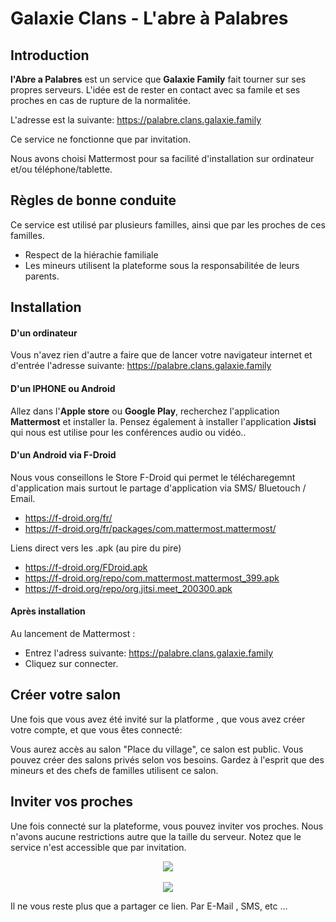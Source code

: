# Galaxie Clans - L'abre à Palabres

## Introduction
**l'Abre a Palabres** est un service que **Galaxie Family** fait tourner sur ses propres serveurs.
L'idée est de rester en contact avec sa famile et ses proches en cas de rupture de la normalitée.

L'adresse est la suivante: https://palabre.clans.galaxie.family

Ce service ne fonctionne que par invitation.

Nous avons choisi Mattermost pour sa facilité d'installation sur ordinateur et/ou téléphone/tablette.

## Règles de bonne conduite

Ce service est utilisé par plusieurs familles, ainsi que par les proches de ces familles.

* Respect de la hiérachie familiale
* Les mineurs utilisent la plateforme sous la responsabilitée de leurs parents.

## Installation
#### D'un ordinateur
Vous n'avez rien d'autre a faire que de lancer votre navigateur internet et d'entrée l'adresse suivante:
https://palabre.clans.galaxie.family

#### D'un IPHONE ou Android
Allez dans l'**Apple store** ou **Google Play**, recherchez l'application **Mattermost** et installer la.
Pensez également à installer l'application **Jistsi** qui nous est utilise pour les conférences audio ou vidéo..

#### D'un Android via F-Droid
Nous vous conseillons le Store F-Droid qui permet le télécharegemnt d'application mais surtout le partage d'application via SMS/ Bluetouch / Email.
* https://f-droid.org/fr/
* https://f-droid.org/fr/packages/com.mattermost.mattermost/

Liens direct vers les .apk (au pire du pire)
* https://f-droid.org/FDroid.apk
* https://f-droid.org/repo/com.mattermost.mattermost_399.apk
* https://f-droid.org/repo/org.jitsi.meet_200300.apk

#### Après installation
Au lancement de Mattermost :
* Entrez l'adress suivante: https://palabre.clans.galaxie.family
* Cliquez sur connecter.

## Créer votre salon
Une fois que vous avez été invité sur la platforme , que vous avez créer votre compte, et que vous êtes connecté:

Vous aurez accès au salon "Place du village", ce salon est public. Vous pouvez créer des salons privés selon vos besoins.
Gardez à l'esprit que des mineurs et des chefs de familles utilisent ce salon.

## Inviter vos proches

Une fois connecté sur la plateforme, vous pouvez inviter vos proches. Nous n'avons aucune restrictions autre que la taille du serveur.
Notez que le service n'est accessible que par invitation.

<div style="text-align:center"><img src ="https://gitlab.com/Tuuux/galaxie-clans/raw/master/roles/mattermost/files/invite_01.png" /></div>
<BR>
<div style="text-align:center"><img src ="https://gitlab.com/Tuuux/galaxie-clans/raw/master/roles/mattermost/files/invite_02.png" /></div>

Il ne vous reste plus que a partager ce lien. Par E-Mail , SMS, etc ...